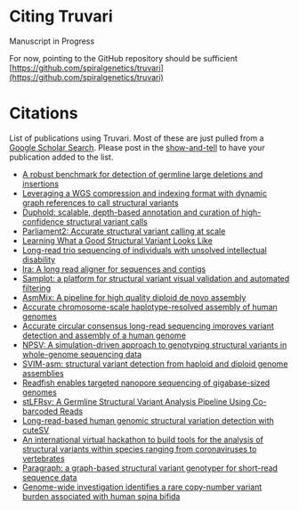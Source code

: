 # Citing Truvari
Manuscript in Progress

For now, pointing to the GitHub repository should be sufficient [https://github.com/spiralgenetics/truvari](https://github.com/spiralgenetics/truvari)

# Citations

List of publications using Truvari. Most of these are just pulled from a [Google Scholar Search](https://scholar.google.com/scholar?q=truvari). Please post in the [show-and-tell](https://github.com/spiralgenetics/truvari/discussions/categories/show-and-tell) to have your publication added to the list.
* [A robust benchmark for detection of germline large deletions and insertions](https://www.nature.com/articles/s41587-020-0538-8)
* [Leveraging a WGS compression and indexing format with dynamic graph references to call structural variants](https://www.biorxiv.org/content/10.1101/2020.04.24.060202v1.abstract)
* [Duphold: scalable, depth-based annotation and curation of high-confidence structural variant calls](https://academic.oup.com/gigascience/article/8/4/giz040/5477467?login=true)
* [Parliament2: Accurate structural variant calling at scale](https://academic.oup.com/gigascience/article/9/12/giaa145/6042728)
* [Learning What a Good Structural Variant Looks Like](https://www.biorxiv.org/content/10.1101/2020.05.22.111260v1.full)
* [Long-read trio sequencing of individuals with unsolved intellectual disability](https://www.nature.com/articles/s41431-020-00770-0)
* [lra: A long read aligner for sequences and contigs](https://journals.plos.org/ploscompbiol/article?id=10.1371/journal.pcbi.1009078)
* [Samplot: a platform for structural variant visual validation and automated filtering](https://genomebiology.biomedcentral.com/articles/10.1186/s13059-021-02380-5)
* [AsmMix: A pipeline for high quality diploid de novo assembly](https://www.biorxiv.org/content/10.1101/2021.01.15.426893v1.abstract)
* [Accurate chromosome-scale haplotype-resolved assembly of human genomes](https://www.nature.com/articles/s41587-020-0711-0)
* [Accurate circular consensus long-read sequencing improves variant detection and assembly of a human genome](https://www.nature.com/articles/s41587-019-0217-9)
* [NPSV: A simulation-driven approach to genotyping structural variants in whole-genome sequencing data](https://academic.oup.com/bioinformatics/article-abstract/37/11/1497/5466452)
* [SVIM-asm: structural variant detection from haploid and diploid genome assemblies](https://academic.oup.com/bioinformatics/article/36/22-23/5519/6042701?login=true)
* [Readfish enables targeted nanopore sequencing of gigabase-sized genomes](https://www.nature.com/articles/s41587-020-00746-x)
* [stLFRsv: A Germline Structural Variant Analysis Pipeline Using Co-barcoded Reads](https://internal-journal.frontiersin.org/articles/10.3389/fgene.2021.636239/full)
* [Long-read-based human genomic structural variation detection with cuteSV](https://genomebiology.biomedcentral.com/articles/10.1186/s13059-020-02107-y)
* [An international virtual hackathon to build tools for the analysis of structural variants within species ranging from coronaviruses to vertebrates](https://f1000research.com/articles/10-246)
* [Paragraph: a graph-based structural variant genotyper for short-read sequence data](https://link.springer.com/article/10.1186/s13059-019-1909-7)
* [Genome-wide investigation identifies a rare copy-number variant burden associated with human spina bifida](https://www.nature.com/articles/s41436-021-01126-9)
